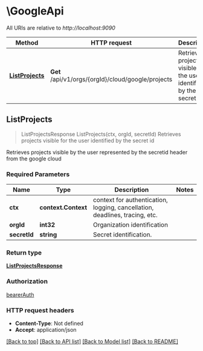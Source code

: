 # \GoogleApi

All URIs are relative to *http://localhost:9090*

Method | HTTP request | Description
------------- | ------------- | -------------
[**ListProjects**](GoogleApi.md#ListProjects) | **Get** /api/v1/orgs/{orgId}/cloud/google/projects | Retrieves projects visible for the user identified by the secret id



## ListProjects

> ListProjectsResponse ListProjects(ctx, orgId, secretId)
Retrieves projects visible for the user identified by the secret id

Retrieves projects visible by the user represented by the secretid header from the google cloud

### Required Parameters


Name | Type | Description  | Notes
------------- | ------------- | ------------- | -------------
**ctx** | **context.Context** | context for authentication, logging, cancellation, deadlines, tracing, etc.
**orgId** | **int32**| Organization identification | 
**secretId** | **string**| Secret identification. | 

### Return type

[**ListProjectsResponse**](ListProjectsResponse.md)

### Authorization

[bearerAuth](../README.md#bearerAuth)

### HTTP request headers

- **Content-Type**: Not defined
- **Accept**: application/json

[[Back to top]](#) [[Back to API list]](../README.md#documentation-for-api-endpoints)
[[Back to Model list]](../README.md#documentation-for-models)
[[Back to README]](../README.md)


